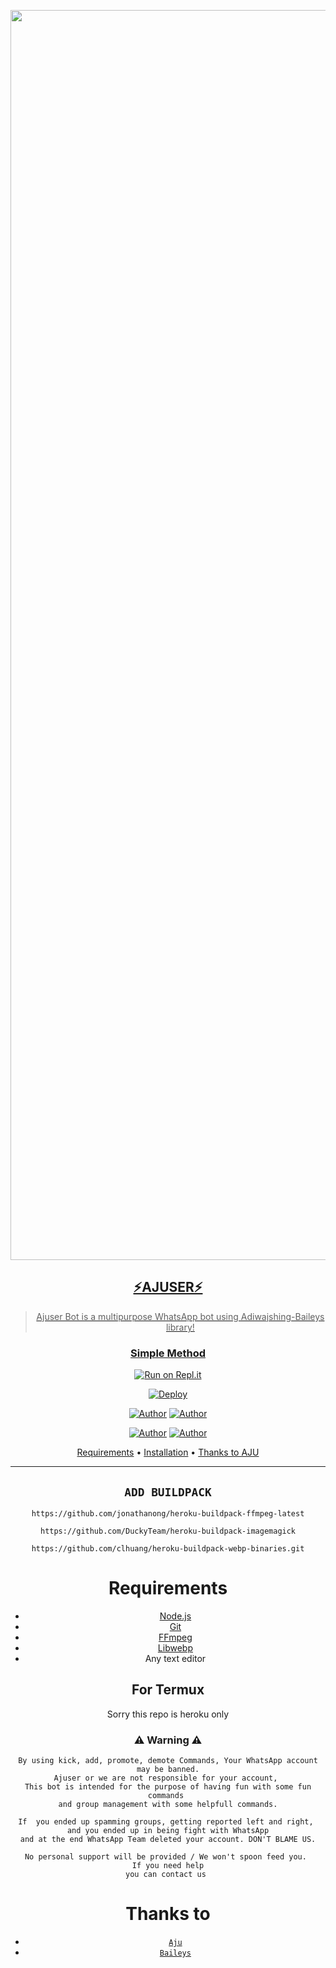 <div align="center">
</p>


<div align="center">
<a href="https://github.com/aju001"><img src="https://i.ibb.co/2y1Qskx/246776.jpg.jpg" alt="Aju"width="2000" />
 
## ⚡AJUSER⚡


> Ajuser Bot is a multipurpose WhatsApp bot using Adiwajshing-Baileys library!
>
>

  ### Simple Method
  
  
[![Run on Repl.it](https://repl.it/badge/github/quiec/whatsAlfa)](https://replit.com/@aju0011/A-J-U-QR?v=1)

[![Deploy](https://www.herokucdn.com/deploy/button.svg)](https://heroku.com/deploy?template=https://dashboard.heroku.com) 



<p align="center">
 <a href="https://github.com/aju001"><img title="Author" src="https://img.shields.io/badge/Author-Aju-blue.svg?style=for-the-badge&logo=github" /></a>  <a href="https://Wa.me/+917994873071?text=Hello%20Aju%20Bro🌝...fen%20boi%20aan😌💝"><img title="Author" src="https://img.shields.io/badge/Owner-Aju-blue.svg?style=for-the-badge&logo=whatsapp" /></a>
<p align="center">
<a href="https://chat.whatsapp.com/HebsCx7CBxMJBLqyeHemcO"><img title="Author" src="https://img.shields.io/badge/Watsapp-Group-blue.svg?style=for-the-badge&logo=whatsapp" /></a> <a href="https://youtube.com/channel/UCk4uZXPnYwPSo2YlQECp1RA"><img title="Author" src="https://img.shields.io/badge/Youtube-AJUX-blue.svg?style=for-the-badge&logo=youtube" /></a>
</p>


<p align="center">
  <a href="https://github.com/aju001/AJUX#requirements">Requirements</a> •
  <a href="https://github.com/aju001/AJUX#simple method">Installation</a> •
  <a href="https://github.com/aju001/AJUX#thanks-to">Thanks to AJU</a> 
</p>
</div>


---


## `ADD BUILDPACK`

```
https://github.com/jonathanong/heroku-buildpack-ffmpeg-latest
```
```
https://github.com/DuckyTeam/heroku-buildpack-imagemagick
```
```
https://github.com/clhuang/heroku-buildpack-webp-binaries.git
```

# Requirements
* [Node.js](https://nodejs.org/en/)
* [Git](https://git-scm.com/downloads)
* [FFmpeg](https://github.com/BtbN/FFmpeg-Builds/releases)
* [Libwebp](https://developers.google.com/speed/webp/download)
* Any text editor


## For Termux
Sorry this repo is heroku only

### ⚠ Warning ⚠

```
By using kick, add, promote, demote Commands, Your WhatsApp account may be banned.
Ajuser or we are not responsible for your account, 
This bot is intended for the purpose of having fun with some fun commands 
and group management with some helpfull commands.

If  you ended up spamming groups, getting reported left and right, 
and you ended up in being fight with WhatsApp
and at the end WhatsApp Team deleted your account. DON'T BLAME US.

No personal support will be provided / We won't spoon feed you. 
If you need help
you can contact us 
```

# Thanks to

* [`Aju`](https://github.com/aju001)
* [`Baileys`](https://github.com/adiwajshing/Baileys)


